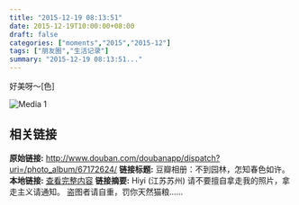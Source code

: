 ```yaml
---
title: "2015-12-19 08:13:51"
date: 2015-12-19T10:00:00+08:00
draft: false
categories: ["moments","2015","2015-12"]
tags: ["朋友圈","生活记录"]
summary: "2015-12-19 08:13:51..."
---
```


好美呀～[色]

![Media 1](/Moments/photos/2015-12-19/201512190813510.jpg)

## 相关链接

**原始链接:** http://www.douban.com/doubanapp/dispatch?uri=/photo_album/67172624/
**链接标题:** 豆瓣相册：不到园林，怎知春色如许。
**本地链接:** [查看完整内容](/link_content/2015/12/2015-12-19/link_content/)
**链接摘要:** Hiyi
        (江苏苏州)
    请不要擅自拿走我的照片，拿走主义请通知。 盗图者请自重，罚你天然猫粮......

